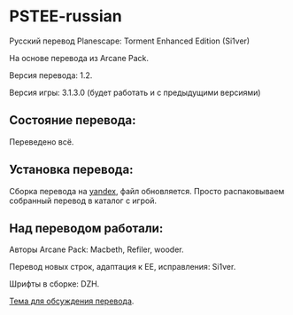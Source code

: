 PSTEE-russian
=============

Русский перевод Planescape: Torment Enhanced Edition (Si1ver)

На основе перевода из Arcane Pack.

Версия перевода: 1.2.

Версия игры: 3.1.3.0 (будет работать и с предыдущими версиями)

Состояние перевода:
-------------------
Переведено всё.

Установка перевода:
-------------------
Сборка перевода на [yandex](https://yadi.sk/d/gbht6Qxg3H2fXT), файл обновляется.
Просто распаковываем собранный перевод в каталог с игрой.

Над переводом работали:
-----------------------
Авторы Arcane Pack: Macbeth, Refiler, wooder.

Перевод новых строк, адаптация к EE, исправления: Si1ver.

Шрифты в сборке: DZH.

[Тема для обсуждения перевода](http://www.arcanecoast.ru/forum/viewtopic.php?f=8&t=1045).
